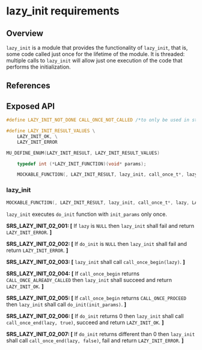 # lazy_init requirements

## Overview

`lazy_init` is a module that provides the functionality of `lazy_init`, that is, some code called just once for the lifetime of the module. It is threaded: multiple calls to `lazy_init` will allow just one execution of the code that performs the initialization.

## References


## Exposed API

```c
#define LAZY_INIT_NOT_DONE CALL_ONCE_NOT_CALLED /*to only be used in static initialization, rest of initializations need to use interlocked_exchange*/

#define LAZY_INIT_RESULT_VALUES \
    LAZY_INIT_OK, \
    LAZY_INIT_ERROR

MU_DEFINE_ENUM(LAZY_INIT_RESULT, LAZY_INIT_RESULT_VALUES)

    typedef int (*LAZY_INIT_FUNCTION)(void* params);

    MOCKABLE_FUNCTION(, LAZY_INIT_RESULT, lazy_init, call_once_t*, lazy, LAZY_INIT_FUNCTION, do_init, void*, init_params);

```

### lazy_init
```c
MOCKABLE_FUNCTION(, LAZY_INIT_RESULT, lazy_init, call_once_t*, lazy, LAZY_INIT_FUNCTION, do_init, void*, init_params);
```

`lazy_init` executes `do_init` function with `init_params` only once. 

**SRS_LAZY_INIT_02_001: [** If `lazy` is `NULL` then `lazy_init` shall fail and return `LAZY_INIT_ERROR`. **]**

**SRS_LAZY_INIT_02_002: [** If `do_init` is `NULL` then `lazy_init` shall fail and return `LAZY_INIT_ERROR`. **]**

**SRS_LAZY_INIT_02_003: [** `lazy_init` shall call `call_once_begin(lazy)`. **]**

**SRS_LAZY_INIT_02_004: [** If `call_once_begin` returns `CALL_ONCE_ALREADY_CALLED` then `lazy_init` shall succeed and return `LAZY_INIT_OK`. **]**

**SRS_LAZY_INIT_02_005: [** If `call_once_begin` returns `CALL_ONCE_PROCEED` then `lazy_init` shall call `do_init(init_params)`. **]**

**SRS_LAZY_INIT_02_006: [** If `do_init` returns 0 then `lazy_init` shall call `call_once_end(lazy, true)`, succeed and return `LAZY_INIT_OK`. **]**

**SRS_LAZY_INIT_02_007: [** If `do_init` returns different than 0 then `lazy_init` shall call `call_once_end(lazy, false)`, fail and return `LAZY_INIT_ERROR`. **]**

